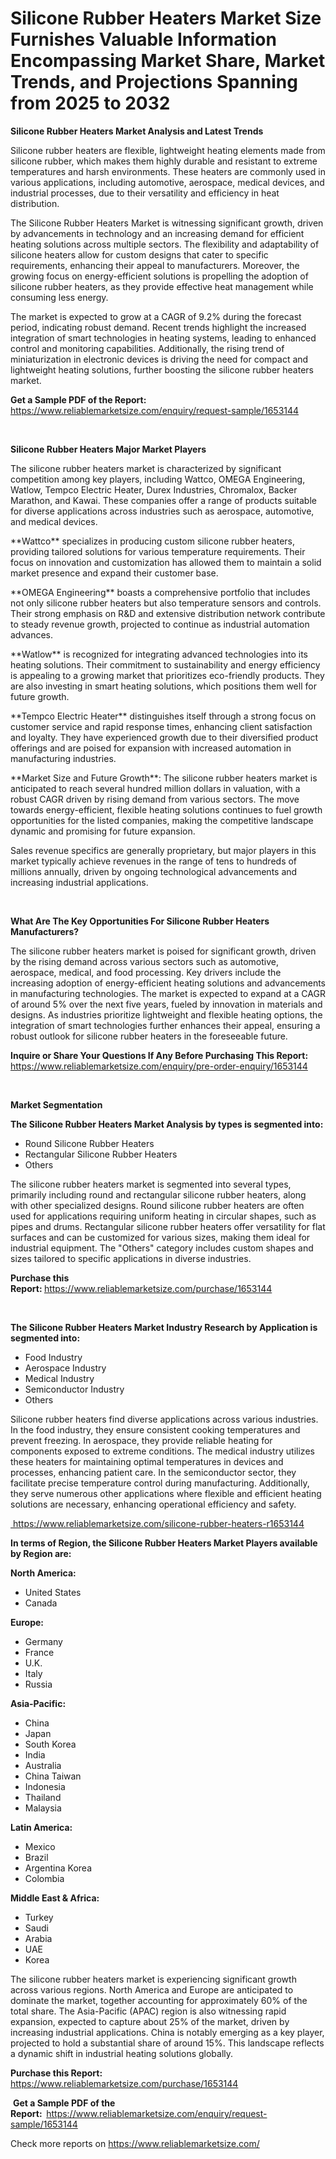 <p><h1>Silicone Rubber Heaters Market Size Furnishes Valuable Information Encompassing Market Share, Market Trends, and Projections Spanning from 2025 to 2032</h1></p><p><strong>Silicone Rubber Heaters Market Analysis and Latest Trends</strong></p>
<p><p>Silicone rubber heaters are flexible, lightweight heating elements made from silicone rubber, which makes them highly durable and resistant to extreme temperatures and harsh environments. These heaters are commonly used in various applications, including automotive, aerospace, medical devices, and industrial processes, due to their versatility and efficiency in heat distribution.</p><p>The Silicone Rubber Heaters Market is witnessing significant growth, driven by advancements in technology and an increasing demand for efficient heating solutions across multiple sectors. The flexibility and adaptability of silicone heaters allow for custom designs that cater to specific requirements, enhancing their appeal to manufacturers. Moreover, the growing focus on energy-efficient solutions is propelling the adoption of silicone rubber heaters, as they provide effective heat management while consuming less energy.</p><p>The market is expected to grow at a CAGR of 9.2% during the forecast period, indicating robust demand. Recent trends highlight the increased integration of smart technologies in heating systems, leading to enhanced control and monitoring capabilities. Additionally, the rising trend of miniaturization in electronic devices is driving the need for compact and lightweight heating solutions, further boosting the silicone rubber heaters market.</p></p>
<p><strong>Get a Sample PDF of the Report:&nbsp;</strong> <a href="https://www.reliablemarketsize.com/enquiry/request-sample/1653144?utm_campaign=2457&utm_medium=2&utm_source=Github&utm_content=ia&utm_term=05032025&utm_id=silicone-rubber-heaters">https://www.reliablemarketsize.com/enquiry/request-sample/1653144</a></p>
<p>&nbsp;</p>
<p><strong>Silicone Rubber Heaters Major Market Players</strong></p>
<p><p>The silicone rubber heaters market is characterized by significant competition among key players, including Wattco, OMEGA Engineering, Watlow, Tempco Electric Heater, Durex Industries, Chromalox, Backer Marathon, and Kawai. These companies offer a range of products suitable for diverse applications across industries such as aerospace, automotive, and medical devices.</p><p>**Wattco** specializes in producing custom silicone rubber heaters, providing tailored solutions for various temperature requirements. Their focus on innovation and customization has allowed them to maintain a solid market presence and expand their customer base.</p><p>**OMEGA Engineering** boasts a comprehensive portfolio that includes not only silicone rubber heaters but also temperature sensors and controls. Their strong emphasis on R&D and extensive distribution network contribute to steady revenue growth, projected to continue as industrial automation advances.</p><p>**Watlow** is recognized for integrating advanced technologies into its heating solutions. Their commitment to sustainability and energy efficiency is appealing to a growing market that prioritizes eco-friendly products. They are also investing in smart heating solutions, which positions them well for future growth.</p><p>**Tempco Electric Heater** distinguishes itself through a strong focus on customer service and rapid response times, enhancing client satisfaction and loyalty. They have experienced growth due to their diversified product offerings and are poised for expansion with increased automation in manufacturing industries.</p><p>**Market Size and Future Growth**: The silicone rubber heaters market is anticipated to reach several hundred million dollars in valuation, with a robust CAGR driven by rising demand from various sectors. The move towards energy-efficient, flexible heating solutions continues to fuel growth opportunities for the listed companies, making the competitive landscape dynamic and promising for future expansion. </p><p>Sales revenue specifics are generally proprietary, but major players in this market typically achieve revenues in the range of tens to hundreds of millions annually, driven by ongoing technological advancements and increasing industrial applications.</p></p>
<p>&nbsp;</p>
<p><strong>What Are The Key Opportunities For Silicone Rubber Heaters Manufacturers?</strong></p>
<p><p>The silicone rubber heaters market is poised for significant growth, driven by the rising demand across various sectors such as automotive, aerospace, medical, and food processing. Key drivers include the increasing adoption of energy-efficient heating solutions and advancements in manufacturing technologies. The market is expected to expand at a CAGR of around 5% over the next five years, fueled by innovation in materials and designs. As industries prioritize lightweight and flexible heating options, the integration of smart technologies further enhances their appeal, ensuring a robust outlook for silicone rubber heaters in the foreseeable future.</p></p>
<p><strong>Inquire or Share Your Questions If Any Before Purchasing This Report:</strong> <a href="https://www.reliablemarketsize.com/enquiry/pre-order-enquiry/1653144?utm_campaign=2457&utm_medium=2&utm_source=Github&utm_content=ia&utm_term=05032025&utm_id=silicone-rubber-heaters">https://www.reliablemarketsize.com/enquiry/pre-order-enquiry/1653144</a></p>
<p>&nbsp;</p>
<p><strong>Market Segmentation</strong></p>
<p><strong>The Silicone Rubber Heaters Market Analysis by types is segmented into:</strong></p>
<p><ul><li>Round Silicone Rubber Heaters</li><li>Rectangular Silicone Rubber Heaters</li><li>Others</li></ul></p>
<p><p>The silicone rubber heaters market is segmented into several types, primarily including round and rectangular silicone rubber heaters, along with other specialized designs. Round silicone rubber heaters are often used for applications requiring uniform heating in circular shapes, such as pipes and drums. Rectangular silicone rubber heaters offer versatility for flat surfaces and can be customized for various sizes, making them ideal for industrial equipment. The "Others" category includes custom shapes and sizes tailored to specific applications in diverse industries.</p></p>
<p><strong>Purchase this Report:&nbsp;</strong><a href="https://www.reliablemarketsize.com/purchase/1653144?utm_campaign=2457&utm_medium=2&utm_source=Github&utm_content=ia&utm_term=05032025&utm_id=silicone-rubber-heaters">https://www.reliablemarketsize.com/purchase/1653144</a></p>
<p>&nbsp;</p>
<p><strong>The Silicone Rubber Heaters Market Industry Research by Application is segmented into:</strong></p>
<p><ul><li>Food Industry</li><li>Aerospace Industry</li><li>Medical Industry</li><li>Semiconductor Industry</li><li>Others</li></ul></p>
<p><p>Silicone rubber heaters find diverse applications across various industries. In the food industry, they ensure consistent cooking temperatures and prevent freezing. In aerospace, they provide reliable heating for components exposed to extreme conditions. The medical industry utilizes these heaters for maintaining optimal temperatures in devices and processes, enhancing patient care. In the semiconductor sector, they facilitate precise temperature control during manufacturing. Additionally, they serve numerous other applications where flexible and efficient heating solutions are necessary, enhancing operational efficiency and safety.</p></p>
<p><a href="https://www.reliablemarketsize.com/silicone-rubber-heaters-r1653144?utm_campaign=2457&utm_medium=2&utm_source=Github&utm_content=ia&utm_term=05032025&utm_id=silicone-rubber-heaters">&nbsp;https://www.reliablemarketsize.com/silicone-rubber-heaters-r1653144</a></p>
<p><strong>In terms of Region, the Silicone Rubber Heaters Market Players available by Region are:</strong></p>
<p>
    <p> <strong> North America: </strong>
        <ul>
            <li>United States</li>
            <li>Canada</li>
        </ul>
        </p> 
    <p> <strong> Europe: </strong>
        <ul>
            <li>Germany</li>
            <li>France</li>
            <li>U.K.</li>
            <li>Italy</li>
            <li>Russia</li>
        </ul>
        </p> 
    <p> <strong> Asia-Pacific: </strong>
        <ul>
            <li>China</li>
            <li>Japan</li>
            <li>South Korea</li>
            <li>India</li>
            <li>Australia</li>
            <li>China Taiwan</li>
            <li>Indonesia</li>
            <li>Thailand</li>
            <li>Malaysia</li>
        </ul>
        </p> 
    <p> <strong> Latin America: </strong>
        <ul>
            <li>Mexico</li>
            <li>Brazil</li>
            <li>Argentina Korea</li>
            <li>Colombia</li>
        </ul>
        </p> 
    <p> <strong> Middle East & Africa: </strong>
        <ul>
            <li>Turkey</li>
            <li>Saudi</li>
            <li>Arabia</li>
            <li>UAE</li>
            <li>Korea</li>
        </ul>
    </p>
    </p>
<p><p>The silicone rubber heaters market is experiencing significant growth across various regions. North America and Europe are anticipated to dominate the market, together accounting for approximately 60% of the total share. The Asia-Pacific (APAC) region is also witnessing rapid expansion, expected to capture about 25% of the market, driven by increasing industrial applications. China is notably emerging as a key player, projected to hold a substantial share of around 15%. This landscape reflects a dynamic shift in industrial heating solutions globally.</p></p>
<p><strong>Purchase this Report: </strong><a href="https://www.reliablemarketsize.com/purchase/1653144?utm_campaign=2457&utm_medium=2&utm_source=Github&utm_content=ia&utm_term=05032025&utm_id=silicone-rubber-heaters">https://www.reliablemarketsize.com/purchase/1653144</a></p>
<p>&nbsp;<strong>Get a Sample PDF of the Report:&nbsp;&nbsp;</strong><a href="https://www.reliablemarketsize.com/enquiry/request-sample/1653144?utm_campaign=2457&utm_medium=2&utm_source=Github&utm_content=ia&utm_term=05032025&utm_id=silicone-rubber-heaters">https://www.reliablemarketsize.com/enquiry/request-sample/1653144</a></p>
<p><strong></strong></p>
<p>Check more reports on <a href="https://www.reliablemarketsize.com/?utm_campaign=2457&utm_medium=2&utm_source=Github&utm_content=ia&utm_term=05032025&utm_id=silicone-rubber-heaters">https://www.reliablemarketsize.com/</a></p>